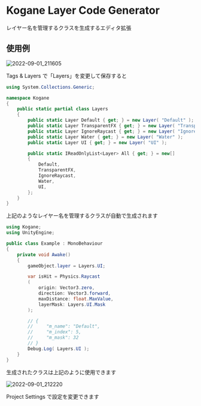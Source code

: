 # Kogane Layer Code Generator

レイヤー名を管理するクラスを生成するエディタ拡張

## 使用例

![2022-09-01_211605](https://user-images.githubusercontent.com/6134875/187912814-8945e86f-732a-475e-8f0d-2e119c215c06.png)

Tags & Layers で「Layers」を変更して保存すると

```csharp
using System.Collections.Generic;

namespace Kogane
{
    public static partial class Layers
    {
        public static Layer Default { get; } = new Layer( "Default" );
        public static Layer TransparentFX { get; } = new Layer( "TransparentFX" );
        public static Layer IgnoreRaycast { get; } = new Layer( "Ignore Raycast" );
        public static Layer Water { get; } = new Layer( "Water" );
        public static Layer UI { get; } = new Layer( "UI" );

        public static IReadOnlyList<Layer> All { get; } = new[]
        {
            Default,
            TransparentFX,
            IgnoreRaycast,
            Water,
            UI,
        };
    }
}
```

上記のようなレイヤー名を管理するクラスが自動で生成されます

```csharp
using Kogane;
using UnityEngine;

public class Example : MonoBehaviour
{
    private void Awake()
    {
        gameObject.layer = Layers.UI;

        var isHit = Physics.Raycast
        (
            origin: Vector3.zero,
            direction: Vector3.forward,
            maxDistance: float.MaxValue,
            layerMask: Layers.UI.Mask
        );

        // {
        //     "m_name": "Default",
        //     "m_index": 5,
        //     "m_mask": 32
        // }
        Debug.Log( Layers.UI );
    }
}
```

生成されたクラスは上記のように使用できます

![2022-09-01_212220](https://user-images.githubusercontent.com/6134875/187912837-f7f4b60c-d446-4c5a-a033-e1a749f52f18.png)

Project Settings で設定を変更できます
